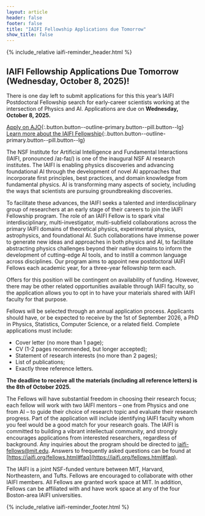 ```yaml
---
layout: article
header: false
footer: false
title: "IAIFI Fellowship Applications due Tomorrow"
show_title: false
--- 
```



{% include_relative iaifi-reminder_header.html %}

## IAIFI Fellowship Applications Due Tomorrow (Wednesday, October 8, 2025)!

There is one day left to submit applications for this this year’s IAIFI Postdoctoral Fellowship search for early-career scientists working at the intersection of Physics and AI. Applications are due on **Wednesday, October 8, 2025.**

[Apply on AJO](https://academicjobsonline.org/ajo/jobs/30155){:.button.button--outline-primary.button--pill.button--lg} [Learn more about the IAIFI Fellowship](https://iaifi.org/fellows){:.button.button--outline-primary.button--pill.button--lg}

The NSF Institute for Artificial Intelligence and Fundamental Interactions (IAIFI, pronounced /aɪ-faɪ/) is one of the inaugural NSF AI research institutes. The IAIFI is enabling physics discoveries and advancing foundational AI through the development of novel AI approaches that incorporate first principles, best practices, and domain knowledge from fundamental physics. AI is transforming many aspects of society, including the ways that scientists are pursuing groundbreaking discoveries.

To facilitate these advances, the IAIFI seeks a talented and interdisciplinary group of researchers at an early stage of their careers to join the IAIFI Fellowship program. The role of an IAIFI Fellow is to spark vital interdisciplinary, multi-investigator, multi-subfield collaborations across the primary IAIFI domains of theoretical physics, experimental physics, astrophysics, and foundational AI. Such collaborations have immense power to generate new ideas and approaches in both physics and AI, to facilitate abstracting physics challenges beyond their native domains to inform the development of cutting-edge AI tools, and to instill a common language across disciplines. Our program aims to appoint new postdoctoral IAIFI Fellows each academic year, for a three-year fellowship term each.

Offers for this position will be contingent on availability of funding. However, there may be other related opportunities available through IAIFI faculty, so the application allows you to opt in to have your materials shared with IAIFI faculty for that purpose.

Fellows will be selected through an annual application process. Applicants should have, or be expected to receive by the 1st of September 2026, a PhD in Physics, Statistics, Computer Science, or a related field. Complete applications must include:

* Cover letter (no more than 1 page);
* CV (1-2 pages recommended, but longer accepted);
* Statement of research interests (no more than 2 pages);
* List of publications;
* Exactly three reference letters.

**The deadline to receive all the materials (including all reference letters) is the 8th of October 2025.**

The Fellows will have substantial freedom in choosing their research focus; each fellow will work with two IAIFI mentors – one from Physics and one from AI – to guide their choice of research topic and evaluate their research progress. Part of the application will include identifying IAIFI faculty whom you feel would be a good match for your research goals. The IAIFI is committed to building a vibrant intellectual community, and strongly encourages applications from interested researchers, regardless of background. Any inquiries about the program should be directed to [iaifi-fellows@mit.edu](mailto:iaifi-fellows@mit.edu). Answers to frequently asked questions can be found at [https://iaifi.org/fellows.html#faq](https://iaifi.org/fellows.html#faq).

The IAIFI is a joint NSF-funded venture between MIT, Harvard, Northeastern, and Tufts. Fellows are encouraged to collaborate with other IAIFI members. All Fellows are granted work space at MIT. In addition, Fellows can be affiliated with and have work space at any of the four Boston-area IAIFI universities.

{% include_relative iaifi-reminder_footer.html %}
